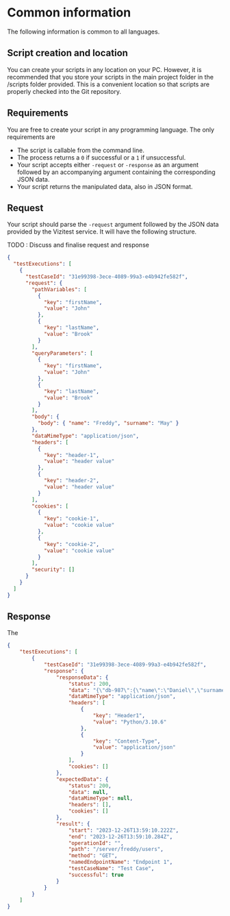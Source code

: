 # Common information

The following information is common to all languages.

## Script creation and location
You can create your scripts in any location on your PC. However, it is recommended that you store your scripts in the main project folder in the /scripts folder provided. This is a convenient location so that scripts are properly checked into the Git repository.

## Requirements
You are free to create your script in any programming language. The only requirements are

- The script is callable from the command line.
- The process returns a ```0``` if successful or a ```1``` if unsuccessful.
- Your script accepts either ```-request``` or ```-response``` as an argument followed by an accompanying argument containing the corresponding JSON data.
- Your script returns the manipulated data, also in JSON format.

## Request
Your script should parse the ```-request``` argument followed by the JSON data provided by the Vizitest service. It will have the following structure.

TODO : Discuss and finalise request and response

``` JSON
{
  "testExecutions": [
    {
      "testCaseId": "31e99398-3ece-4089-99a3-e4b942fe582f",
      "request": {
        "pathVariables": [
          {
            "key": "firstName",
            "value": "John"
          },
          {
            "key": "lastName",
            "value": "Brook"
          }
        ],
        "queryParameters": [
          {
            "key": "firstName",
            "value": "John"
          },
          {
            "key": "lastName",
            "value": "Brook"
          }
        ],
        "body": {
          "body": { "name": "Freddy", "surname": "May" }
        },
        "dataMimeType": "application/json",
        "headers": [
          {
            "key": "header-1",
            "value": "header value"
          },
          {
            "key": "header-2",
            "value": "header value"
          }
        ],
        "cookies": [
          {
            "key": "cookie-1",
            "value": "cookie value"
          },
          {
            "key": "cookie-2",
            "value": "cookie value"
          }
        ],
        "security": []
      }
    }
  ]
}
```

## Response
The 


```JSON 
{
    "testExecutions": [
        {
            "testCaseId": "31e99398-3ece-4089-99a3-e4b942fe582f",
            "response": {
                "responseData": {
                    "status": 200,
                    "data": "{\"db-987\":{\"name\":\"Daniel\",\"surname\":\"Bauer\"},\"fm-123\":{\"name\":\"Freddy\",\"surname\":\"May\"},\"jf-666\":{\"name\":\"Jakob\",\"surname\":\"Faschinger\"},\"user1\":{\"name\":\"Max\",\"surname\":\"Mustermann\"},\"user2\":{\"name\":\"Franz\",\"surname\":\"Lohrbeerbaum\"}}",
                    "dataMimeType": "application/json",
                    "headers": [
                        {
                            "key": "Header1",
                            "value": "Python/3.10.6"
                        },
                        {
                            "key": "Content-Type",
                            "value": "application/json"
                        }
                    ],
                    "cookies": []
                },
                "expectedData": {
                    "status": 200,
                    "data": null,
                    "dataMimeType": null,
                    "headers": [],
                    "cookies": []
                },
                "result": {
                    "start": "2023-12-26T13:59:10.222Z",
                    "end": "2023-12-26T13:59:10.284Z",
                    "operationId": "",
                    "path": "/server/freddy/users",
                    "method": "GET",
                    "namedEndpointName": "Endpoint 1",
                    "testCaseName": "Test Case",
                    "successful": true
                }
            }
        }
    ]
}
```
